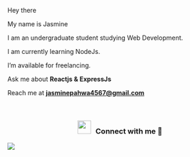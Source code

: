 Hey there

My name is Jasmine

I am an undergraduate student studying Web Development.

I am currently learning NodeJs.

I’m available for freelancing.

Ask me about **Reactjs & ExpressJs**

Reach me at **jasminepahwa4567@gmail.com**


<br/>
<h3 align="center" > <img src="https://media.giphy.com/media/iY8CRBdQXODJSCERIr/giphy.gif" width="30" height="30" style="margin-right: 10px;">Connect with me 🤝 </h3>

<p align="center">


</p>

<p align="left"> <img src="https://komarev.com/ghpvc/?username=jasminepahwa17&color=green" /> </p>
